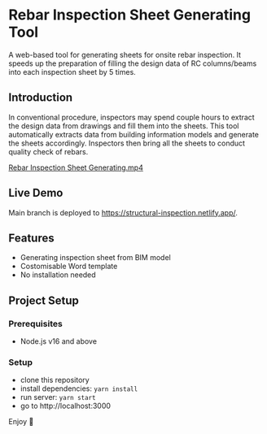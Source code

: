 # Rebar Inspection Sheet Generating Tool
A web-based tool for generating sheets for onsite rebar inspection. It speeds up the preparation of filling the design data of RC columns/beams into each inspection sheet by 5 times. 

## Introduction
In conventional procedure, inspectors may spend couple hours to extract the design data from drawings and fill them into the sheets. This tool automatically extracts data from building information models and generate the sheets accordingly. Inspectors then bring all the sheets to conduct quality check of rebars.

[Rebar Inspection Sheet Generating.mp4](https://user-images.githubusercontent.com/119405090/218063414-3f433d85-748e-4956-b70f-f4609babdd0e.mp4)

## Live Demo
Main branch is deployed to https://structural-inspection.netlify.app/.

## Features
- Generating inspection sheet from BIM model
- Costomisable Word template
- No installation needed

## Project Setup
### Prerequisites
- Node.js v16 and above

### Setup
- clone this repository
- install dependencies: `yarn install`
- run server: `yarn start`
- go to http://localhost:3000

Enjoy :metal:
